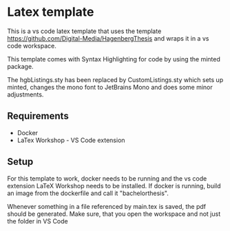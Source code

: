 # Latex template

This is a vs code latex template that uses the template https://github.com/Digital-Media/HagenbergThesis and wraps it in a vs code workspace.

This template comes with Syntax Highlighting for code by using the minted package.

The hgbListings.sty has been replaced by CustomListings.sty which sets up minted, changes the mono font to JetBrains Mono and does some minor adjustments.

## Requirements

* Docker
* LaTex Workshop - VS Code extension

## Setup

For this template to work, docker needs to be running and the vs code extension LaTeX Workshop needs to be installed.
If docker is running, build an image from the dockerfile and call it "bachelorthesis". 

Whenever something in a file referenced by main.tex is saved, the pdf should be generated. Make sure, that you open the workspace and not just the folder in VS Code
